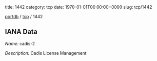 title: 1442
category: tcp
date: 1970-01-01T00:00:00+0000
slug: tcp/1442

[portdb](/) / [tcp](/category/tcp.html) / 1442


## IANA Data

_Name:_ cadis-2

_Description:_ Cadis License Management

